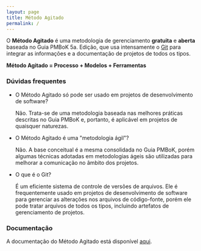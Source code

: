 ```yaml
---
layout: page
title: Método Agitado
permalink: /
---
```


O **Método Agitado** é uma metodologia de gerenciamento **gratuita** e **aberta** baseada no Guia PMBoK 5a. Edição, que usa intensamente o [Git](http://git-scm.com) para integrar as informações e a documentação de projetos de todos os tipos.

**Método Agitado = Processo + Modelos + Ferramentas**

### Dúvidas frequentes

* O Método Agitado só pode ser usado em projetos de desenvolvimento de software?

  Não. Trata-se de uma metodologia baseada nas melhores práticas descritas no Guia PMBoK e, portanto, é aplicável em projetos de quaisquer naturezas.

* O Método Agitado é uma "metodologia ágil"?

  Não. A base conceitual é a mesma consolidada no Guia PMBoK, porém algumas técnicas adotadas em metodologias ágeis são utilizadas para melhorar a comunicação no âmbito dos projetos.

* O que é o Git?

  É um eficiente sistema de controle de versões de arquivos. Ele é frequentemente usado em projetos de desenvolvimento de software para gerenciar as alterações nos arquivos de código-fonte, porém ele pode tratar arquivos de todos os tipos, incluindo artefatos de gerenciamento de projetos.

### Documentação

A documentação do Método Agitado está disponível [aqui](/documentacao).
